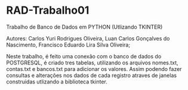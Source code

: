 # RAD-Trabalho01
Trabalho de Banco de Dados em PYTHON (Utlizando TKINTER)

Autores: Carlos Yuri Rodrigues Oliveira, Luan Carlos Gonçalves do Nascimento, Francisco Eduardo Lira Silva Oliveira;

Neste trabalho, é feito uma conexão com o banco de dados do POSTGRESQL, é
criado tres tabelas, utilizando os arquivos nomes.txt, contas.txt e bancos.txt para
adicionar os valores. Assim podendo fazer consultas e alterações nos dados de cada registro atraves de janelas
construidas utlizando a biblioteca tkinter.
